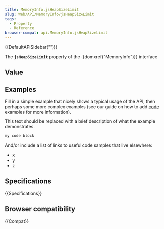 ```yaml
---
title: MemoryInfo.jsHeapSizeLimit
slug: Web/API/MemoryInfo/jsHeapSizeLimit
tags:
  - Property
  - Reference
browser-compat: api.MemoryInfo.jsHeapSizeLimit
---
```

{{DefaultAPISidebar("")}}

The **`jsHeapSizeLimit`** property of the {{domxref("MemoryInfo")}} interface 

## Value



## Examples

Fill in a simple example that nicely shows a typical usage of the API, then perhaps some more complex examples (see our guide on how to add [code examples](/en-US/docs/MDN/Contribute/Structures/Code_examples) for more information).

This text should be replaced with a brief description of what the example demonstrates.

```js
my code block
```

And/or include a list of links to useful code samples that live elsewhere:

*   x
*   y
*   z

## Specifications

{{Specifications}}

## Browser compatibility

{{Compat}}


